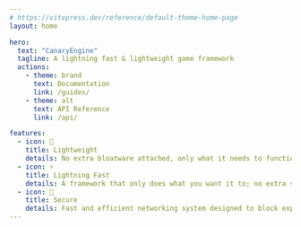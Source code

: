 ```yaml
---
# https://vitepress.dev/reference/default-theme-home-page
layout: home

hero:
  text: "CanaryEngine"
  tagline: A lightning fast & lightweight game framework
  actions:
    - theme: brand
      text: Documentation
      link: /guides/
    - theme: alt
      text: API Reference
      link: /api/

features:
  - icon: 🎒
    title: Lightweight
    details: No extra bloatware attached, only what it needs to function
  - icon: ⚡
    title: Lightning Fast
    details: A framework that only does what you want it to; no extra side effects
  - icon: 🔐
    title: Secure
    details: Fast and efficient networking system designed to block exploiters
---
```


